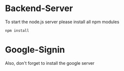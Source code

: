 
# Backend-Server

To start the node.js server please install all npm modules

```
npm install
```

# Google-Signin

Also, don't forget to install the google server
